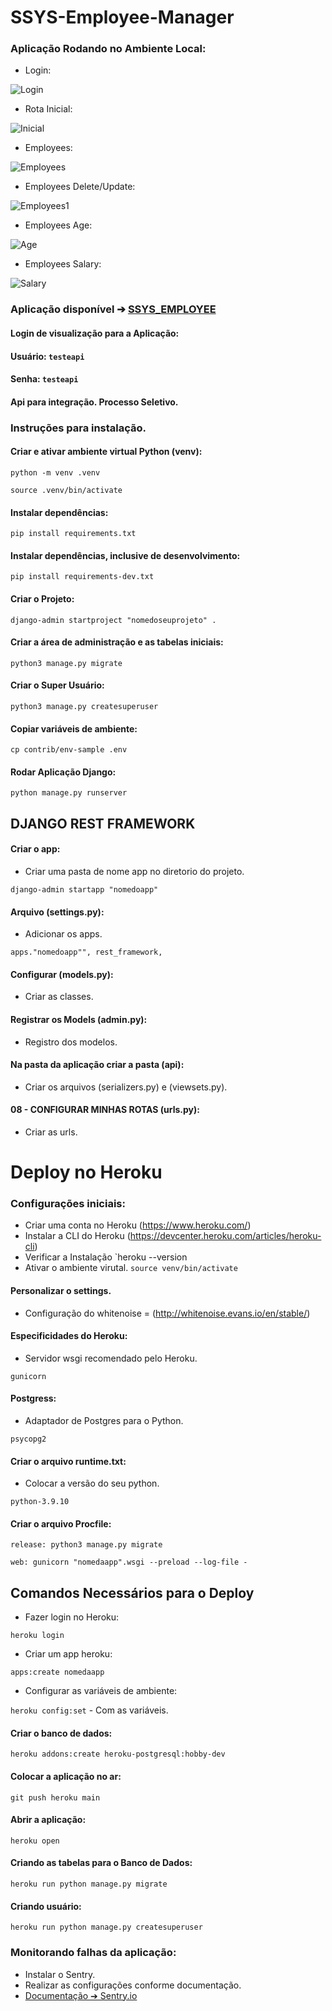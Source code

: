 # SSYS-Employee-Manager

### Aplicação Rodando no Ambiente Local:
- Login:

![Login](img/login.png)

- Rota Inicial:

![Inicial](img/ssys-pgInicial.png)

- Employees:

![Employees](img/employee.png)

- Employees Delete/Update:

![Employees1](img/employees-1.png)

- Employees Age:

![Age](img/employees-age.png)

- Employees Salary:

![Salary](img/employees-salary.png)

### Aplicação disponível ➔ [SSYS_EMPLOYEE](https://ssys-employee-manager.herokuapp.com/)
#### Login de visualização para a Aplicação:
#### Usuário: `testeapi`
#### Senha: `testeapi`

#### Api para integração. Processo Seletivo.

### Instruções para instalação.

#### Criar e ativar ambiente virtual Python (venv):

`python -m venv .venv`

`source .venv/bin/activate`

#### Instalar dependências:
`pip install requirements.txt`

#### Instalar dependências, inclusive de desenvolvimento:
```pip install requirements-dev.txt```

#### Criar o Projeto:
`django-admin startproject "nomedoseuprojeto" .`

#### Criar a área de administração e as tabelas iniciais:
`python3 manage.py migrate`

#### Criar o Super Usuário:
`python3 manage.py createsuperuser`

#### Copiar variáveis de ambiente:
`cp contrib/env-sample .env`

#### Rodar Aplicação Django:
`python manage.py runserver`

## DJANGO REST FRAMEWORK
#### Criar o app:
- Criar uma pasta de nome app no diretorio do projeto. 

`django-admin startapp "nomedoapp"`

#### Arquivo (settings.py):

- Adicionar os apps.

`apps."nomedoapp"", rest_framework,`

#### Configurar (models.py):
- Criar as classes.

#### Registrar os Models (admin.py):
- Registro dos modelos.

#### Na pasta da aplicação criar a pasta (api):
- Criar os arquivos (serializers.py) e (viewsets.py).

#### 08 - CONFIGURAR MINHAS ROTAS (urls.py):
- Criar as urls.

# Deploy no Heroku

### Configurações iniciais:
- Criar uma conta no Heroku (https://www.heroku.com/)
- Instalar a CLI do Heroku (https://devcenter.heroku.com/articles/heroku-cli)
- Verificar a Instalação `heroku --version
- Ativar o ambiente virutal. `source venv/bin/activate`

#### Personalizar o settings.
- Configuração do whitenoise = (http://whitenoise.evans.io/en/stable/) 

#### Especificidades do Heroku:
- Servidor wsgi recomendado pelo Heroku.

`gunicorn`

#### Postgress:
- Adaptador de Postgres para o Python.

`psycopg2`

#### Criar o arquivo runtime.txt:

- Colocar a versão do seu python.

`python-3.9.10` 

#### Criar o arquivo Procfile:

`release: python3 manage.py migrate`

`web: gunicorn "nomedaapp".wsgi --preload --log-file -`

## Comandos Necessários para o Deploy
- Fazer login no Heroku:

`heroku login`

- Criar um app heroku: 

`apps:create nomedaapp`

- Configurar as variáveis de ambiente:

`heroku config:set` - Com as variáveis.

#### Criar o banco de dados:
`heroku addons:create heroku-postgresql:hobby-dev`

#### Colocar a aplicação no ar:
`git push heroku main`

#### Abrir a aplicação:
`heroku open`

#### Criando as tabelas para o Banco de Dados:
`heroku run python manage.py migrate`

#### Criando usuário:
`heroku run python manage.py createsuperuser`

### Monitorando falhas da aplicação:
- Instalar o Sentry.
- Realizar as configurações conforme documentação.
- [Documentação ➔ Sentry.io](https://docs.sentry.io/platforms/python/guides/django/)
